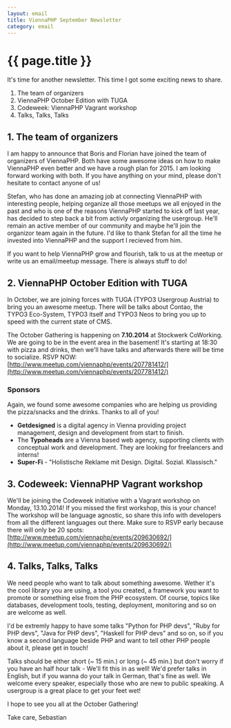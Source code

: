 ```yaml
---
layout: email
title: ViennaPHP September Newsletter
category: email
---
```

# {{ page.title }}

It's time for another newsletter. This time I got some exciting news to share.

1. The team of organizers
2. ViennaPHP October Edition with TUGA
3. Codeweek: ViennaPHP Vagrant workshop
4. Talks, Talks, Talks

## 1. The team of organizers

I am happy to announce that Boris and Florian have joined the team of organizers of ViennaPHP. Both have some awesome ideas on how to make ViennaPHP even better and we have a rough plan for 2015. I am looking forward working with both. If you have anything on your mind, please don't hesitate to contact anyone of us!

Stefan, who has done an amazing job at connecting ViennaPHP with interesting people, helping organize all those meetups we all enjoyed in the past and who is one of the reasons ViennaPHP started to kick off last year, has decided to step back a bit from activly organizing the usergroup. He'll remain an active member of our community and maybe he'll join the organizor team again in the future. I'd like to thank Stefan for all the time he invested into ViennaPHP and the support I recieved from him.

If you want to help ViennaPHP grow and flourish, talk to us at the meetup or write us an email/meetup message. There is always stuff to do!

## 2. ViennaPHP October Edition with TUGA

In October, we are joining forces with TUGA (TYPO3 Usergroup Austria) to bring you an awesome meetup. There will be talks about Contao, the TYPO3 Eco-System, TYPO3 itself and TYPO3 Neos to bring you up to speed with the current state of CMS.

The October Gathering is happening on **7.10.2014** at Stockwerk CoWorking. We are going to be in the event area in the basement! It's starting at 18:30 with pizza and drinks, then we'll have talks and afterwards there will be time to socialize. RSVP NOW: [http://www.meetup.com/viennaphp/events/207781412/](http://www.meetup.com/viennaphp/events/207781412/)

### Sponsors

Again, we found some awesome companies who are helping us providing the pizza/snacks and the drinks. Thanks to all of you!

* **Getdesigned** is a digital agency in Vienna providing project management, design and development from start to finish.
* The **Typoheads** are a Vienna based web agency, supporting clients with conceptual work and development. They are looking for freelancers and interns!
* **Super-Fi** - "Holistische Reklame mit Design. Digital. Sozial. Klassisch."

## 3. Codeweek: ViennaPHP Vagrant workshop

We'll be joining the Codeweek initiative with a Vagrant workshop on Monday, 13.10.2014! If you missed the first workshop, this is your chance! The workshop will be language agnostic, so share this info with developers from all the different languages out there. Make sure to RSVP early because there will only be 20 spots: [http://www.meetup.com/viennaphp/events/209630692/](http://www.meetup.com/viennaphp/events/209630692/)

## 4. Talks, Talks, Talks

We need people who want to talk about something awesome. Wether it's the cool library you are using, a tool you created, a framework you want to promote or something else from the PHP ecosystem. Of course, topics like databases, development tools, testing, deployment, monitoring and so on are welcome as well.

I'd be extremly happy to have some talks "Python for PHP devs", "Ruby for PHP devs", "Java for PHP devs", "Haskell for PHP devs" and so on, so if you know a second language beside PHP and want to tell other PHP people about it, please get in touch!

Talks should be either short (~ 15 min.) or long (~ 45 min.) but don't worry if you have an half hour talk - We'll fit this in as well! We'd prefer talks in English, but if you wanna do your talk in German, that's fine as well. We welcome every speaker, especially those who are new to public speaking. A usergroup is a great place to get your feet wet!

I hope to see you all at the October Gathering!

Take care,
Sebastian
